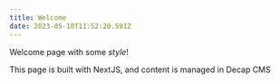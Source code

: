 ```yaml
---
title: Welcome
date: 2023-05-10T11:52:20.591Z
---
```

Welcome page with some *style*!

This page is built with NextJS, and content is managed in Decap CMS
